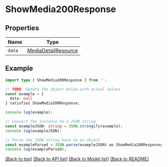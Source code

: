 # ShowMedia200Response

## Properties

| Name   | Type                                          |
| ------ | --------------------------------------------- |
| `data` | [MediaDetailResource](MediaDetailResource.md) |

## Example

```typescript
import type { ShowMedia200Response } from '';

// TODO: Update the object below with actual values
const example = {
  data: null
} satisfies ShowMedia200Response;

console.log(example);

// Convert the instance to a JSON string
const exampleJSON: string = JSON.stringify(example);
console.log(exampleJSON);

// Parse the JSON string back to an object
const exampleParsed = JSON.parse(exampleJSON) as ShowMedia200Response;
console.log(exampleParsed);
```

[[Back to top]](#) [[Back to API list]](../README.md#api-endpoints) [[Back to Model list]](../README.md#models) [[Back to README]](../README.md)
